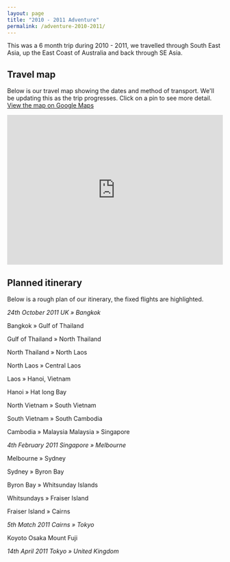 ```yaml
---
layout: page
title: "2010 - 2011 Adventure"
permalink: /adventure-2010-2011/
---
```


This was a 6 month trip during 2010 - 2011, we travelled through South East Asia, up the East Coast of Australia and back through SE Asia.

## Travel map

Below is our travel map showing the dates and method of transport. We'll be updating this as the trip progresses. Click on a pin to see more detail. [View the map on Google Maps](http://www.google.com/maps/ms?ie=UTF8&amp;hl=en&amp;msa=0&amp;msid=105326598424274706322.0004962a924ac3908d82c&amp;ll=7.527568,74.377442&amp;spn=90,153.676757&amp;source=embed)

<iframe frameborder="0" height="350" marginheight="0" marginwidth="0" scrolling="no" src="http://www.google.com/maps/ms?ie=UTF8&amp;hl=en&amp;msa=0&amp;msid=105326598424274706322.0004962a924ac3908d82c&amp;ll=7.527568,74.377442&amp;spn=90,153.676757&amp;output=embed" width="100%"></iframe>  
  
  
## Planned itinerary

Below is a rough plan of our itinerary, the fixed flights are highlighted.

*24th October 2011 UK » Bangkok*

Bangkok » Gulf of Thailand

Gulf of Thailand » North Thailand

North Thailand » North Laos

North Laos » Central Laos

Laos » Hanoi, Vietnam

Hanoi » Hat long Bay

North Vietnam » South Vietnam

South Vietnam » South Cambodia

Cambodia » Malaysia Malaysia » Singapore

*4th February 2011 Singapore » Melbourne*

Melbourne » Sydney

Sydney » Byron Bay

Byron Bay » Whitsunday Islands

Whitsundays » Fraiser Island

Fraiser Island » Cairns

*5th Match 2011 Cairns » Tokyo*

Koyoto Osaka Mount Fuji

*14th April 2011 Tokyo » United Kingdom*